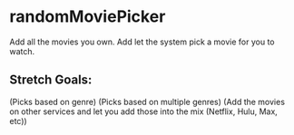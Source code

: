# randomMoviePicker
Add all the movies you own. Add let the system pick a movie for you to watch.

## Stretch Goals:
(Picks based on genre)
(Picks based on multiple genres)
(Add the movies on other services and let you add those into the mix (Netflix, Hulu, Max, etc))
